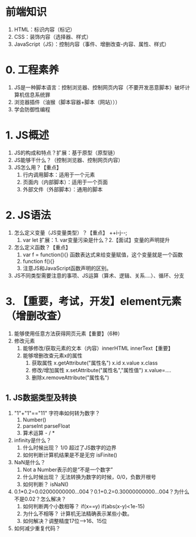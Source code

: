 # 前端知识
1. HTML：标识内容（标记）
2. CSS：装饰内容（选择器、样式）
3. JavaScript（JS）：控制内容（事件、增删改查-内容、属性、样式）
# 0. 工程素养
1. JS是一种脚本语言：控制浏览器、控制网页内容（不要开发恶意脚本）破坏计算机信息系统罪
2. 浏览器插件（油猴（脚本容器+脚本（网站）））
3. 学会防御性编程
# 1. JS概述
1. JS的构成和特点？扩展：基于原型（原型链）
2. JS能够干什么？（控制浏览器、控制网页内容）
3. JS怎么用？【重点】
	1. 行内调用脚本：适用于一个元素
	2. 页面内（内部脚本）：适用于一个页面
	3. 外部文件（外部脚本）：通用的脚本
# 2. JS语法
1. 怎么定义变量（JS变量类型）？【重点】  ++i-j--;
	1. var let 扩展：1. var变量污染是什么？2.【面试】变量的声明提升
2. 怎么定义函数？【重点】
	1. var f = function(){}   函数表达式来给变量赋值，这个变量就是一个函数
	2. function f(){}
	3. 注意JS和JavaScript函数声明的区别。
3. JS不同类型需要注意的事项、JS运算（算术、逻辑、关系....）、循环、分支

# 3. 【重要，考试，开发】element元素（增删改查）
1. 能够使用任意方法获得网页元素【重要】（6种）
2. 修改元素
	1. 能够修改/获取元素的文本（内容）innerHTML   innerText【重要】
	2. 能够增删改查元素x的属性
		1. 获取属性 x.getAttribute("属性名") x.id  x.value x.class
		2. 修改/增加属性 x.setAttribute("属性名","属性值") x.value=....
		3. 删除x.removeAttribute("属性名")
## 1. JS数据类型及转换
1. "1"+"1"=="11" 字符串如何转为数字？
	1. Number()
	2. parseInt parseFloat
	3. 算术运算 - / *
2. infinity是什么？
	1. 什么时候出现？ 1/0 超过了JS数字的边界
	2. 如何判断计算机结果是不是无穷 isFinite()
3. NaN是什么？
	1. Not a Number表示的是“不是一个数字”
	2. 什么时候出现？ 无法转换为数字的时候，0/0，负数开根号
	3. 如何判断？ isNaN()
4. 0.1*0.2=0.02000000000...004？0.1+0.2=0.30000000000...004？为什么不是0.02？怎么解决？
	1. 如何判断两个小数相等？ if(x==y)   if(abs(x-y)<1e-15)
	2. 为什么不相等？  计算机无法精确表示某些小数。
	3. 如何解决？调整精度17位-->16、15位
5. 如何减少重复代码？


	